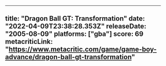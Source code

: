 
---
title: "Dragon Ball GT: Transformation"
date: "2022-04-09T23:38:28.353Z"
releaseDate: "2005-08-09"
platforms: ["gba"]
score: 69
metacriticLink: "https://www.metacritic.com/game/game-boy-advance/dragon-ball-gt-transformation"
---
